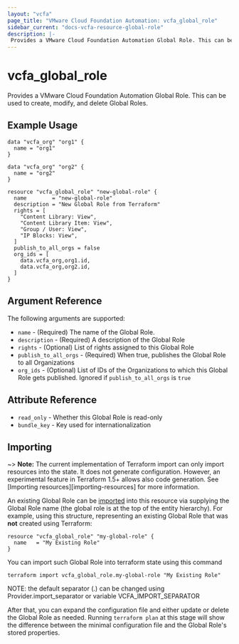 ```yaml
---
layout: "vcfa"
page_title: "VMware Cloud Foundation Automation: vcfa_global_role"
sidebar_current: "docs-vcfa-resource-global-role"
description: |-
 Provides a VMware Cloud Foundation Automation Global Role. This can be used to create, modify, and delete Global Roles.
---
```


# vcfa\_global\_role

Provides a VMware Cloud Foundation Automation Global Role. This can be used to create, modify, and delete Global Roles.

## Example Usage

```hcl
data "vcfa_org" "org1" {
  name = "org1"
}

data "vcfa_org" "org2" {
  name = "org2"
}

resource "vcfa_global_role" "new-global-role" {
  name        = "new-global-role"
  description = "New Global Role from Terraform"
  rights = [
    "Content Library: View",
    "Content Library Item: View",
    "Group / User: View",
    "IP Blocks: View",
  ]
  publish_to_all_orgs = false
  org_ids = [
    data.vcfa_org,org1.id,
    data.vcfa_org,org2.id,
  ]
}
```

## Argument Reference

The following arguments are supported:

* `name` - (Required) The name of the Global Role.
* `description` - (Required) A description of the Global Role
* `rights` - (Optional) List of rights assigned to this Global Role
* `publish_to_all_orgs` - (Required) When true, publishes the Global Role to all Organizations
* `org_ids` - (Optional) List of IDs of the Organizations to which this Global Role gets published. Ignored if `publish_to_all_orgs` is `true`

## Attribute Reference

* `read_only` - Whether this Global Role is read-only
* `bundle_key` - Key used for internationalization

## Importing

~> **Note:** The current implementation of Terraform import can only import resources into the
state. It does not generate configuration. However, an experimental feature in Terraform 1.5+ allows
also code generation. See [Importing resources][importing-resources] for more information.

An existing Global Role can be [imported][docs-import] into this resource via supplying the Global Role name (the global
role is at the top of the entity hierarchy).
For example, using this structure, representing an existing Global Role that was **not** created using Terraform:

```hcl
resource "vcfa_global_role" "my-global-role" {
  name   = "My Existing Role"
}
```

You can import such Global Role into terraform state using this command

```
terraform import vcfa_global_role.my-global-role "My Existing Role"
```

NOTE: the default separator (.) can be changed using Provider.import_separator or variable VCFA_IMPORT_SEPARATOR

[docs-import]:https://www.terraform.io/docs/import/

After that, you can expand the configuration file and either update or delete the Global Role as needed. Running `terraform plan`
at this stage will show the difference between the minimal configuration file and the Global Role's stored properties.
